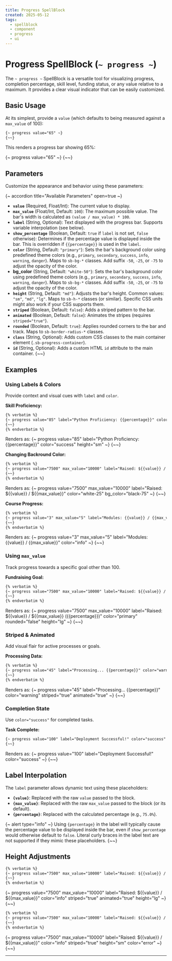 ```yaml
---
title: Progress SpellBlock
created: 2025-05-12
tags:
  - spellblock
  - component
  - progress
  - ui
---
```


# Progress SpellBlock (`~ progress ~`)

The `~ progress ~` SpellBlock is a versatile tool for visualizing progress, completion percentage, skill level, funding status, or any value relative to a maximum. It provides a clear visual indicator that can be easily customized.

## Basic Usage

At its simplest, provide a `value` (which defaults to being measured against a `max_value` of 100):

```markdown
{~ progress value="65" ~}
{~~}
```

This renders a progress bar showing 65%:

{~ progress value="65" ~}
{~~}

## Parameters

Customize the appearance and behavior using these parameters:

{~ accordion title="Available Parameters" open=true ~}

* **`value`** (Required, Float/Int): The current value to display.
* **`max_value`** (Float/Int, Default: `100`): The maximum possible value. The bar's width is calculated as `(value / max_value) * 100`.
* **`label`** (String, Optional): Text displayed with the progress bar. Supports variable interpolation (see below).
* **`show_percentage`** (Boolean, Default: `true` if `label` is not set, `false` otherwise): Determines if the percentage value is displayed inside the bar. This is overridden if `{{percentage}}` is used in the `label`.
* **`color`** (String, Default: `"primary"`): Sets the bar's background color using predefined theme colors (e.g., `primary`, `secondary`, `success`, `info`, `warning`, `danger`). Maps to `sb-bg-*` classes. Add suffix `-50`, `-25`, or `-75` to adjust the opacity of the color.
* **bg_color** (String, Default: `"white-50"`): Sets the bar's background color using predefined theme colors (e.g., `primary`, `secondary`, `success`, `info`, `warning`, `danger`). Maps to `sb-bg-*` classes. Add suffix `-50`, `-25`, or `-75` to adjust the opacity of the color.
* **`height`** (String, Default: `"md"`): Adjusts the bar's height. Common values: `"sm"`, `"md"`, `"lg"`. Maps to `sb-h-*` classes (or similar). Specific CSS units might also work if your CSS supports them.
* **`striped`** (Boolean, Default: `false`): Adds a striped pattern to the bar.
* **`animated`** (Boolean, Default: `false`): Animates the stripes (requires `striped="true"`).
* **`rounded`** (Boolean, Default: `true`): Applies rounded corners to the bar and track. Maps to `sb-border-radius-*` classes.
* **`class`** (String, Optional): Adds custom CSS classes to the main container element (`.sb-progress-container`).
* **`id`** (String, Optional): Adds a custom HTML `id` attribute to the main container.
{~~}

## Examples

### Using Labels & Colors

Provide context and visual cues with `label` and `color`.

**Skill Proficiency:**

```markdown
{% verbatim %}
{~ progress value="85" label="Python Proficiency: {{percentage}}" color="success" height="sm" ~}
{~~}
{% endverbatim %}
```

Renders as:
{~ progress value="85" label="Python Proficiency: {{percentage}}" color="success" height="sm" ~}
{~~}

**Changing Backround Color:**

```markdown
{% verbatim %}
{~ progress value="7500" max_value="10000" label="Raised: ${{value}} / ${{max_value}}" color="white-25" bg_color="black-75" ~}
{~~}
{% endverbatim %}
```

Renders as:
{~ progress value="7500" max_value="10000" label="Raised: ${{value}} / ${{max_value}}" color="white-25" bg_color="black-75" ~}
{~~}

**Course Progress:**

```markdown
{% verbatim %}
{~ progress value="3" max_value="5" label="Modules: {{value}} / {{max_value}}" color="info" ~}
{~~}
{% endverbatim %}
```

Renders as:
{~ progress value="3" max_value="5" label="Modules: {{value}} / {{max_value}}" color="info" ~}
{~~}

### Using `max_value`

Track progress towards a specific goal other than 100.

**Fundraising Goal:**
```markdown
{% verbatim %}
{~ progress value="7500" max_value="10000" label="Raised: ${{value}} / ${{max_value}} ({{percentage}})" color="primary" rounded="false" height="lg" ~}
{~~}
{% endverbatim %}
```
Renders as:
{~ progress value="7500" max_value="10000" label="Raised: ${{value}} / ${{max_value}} ({{percentage}})" color="primary" rounded="false" height="lg" ~}
{~~}

### Striped & Animated

Add visual flair for active processes or goals.

**Processing Data:**
```markdown
{% verbatim %}
{~ progress value="45" label="Processing... {{percentage}}" color="warning" striped="true" animated="true" ~}
{~~}
{% endverbatim %}
```
Renders as:
{~ progress value="45" label="Processing... {{percentage}}" color="warning" striped="true" animated="true" ~}
{~~}

### Completion State

Use `color="success"` for completed tasks.

**Task Complete:**
```markdown
{~ progress value="100" label="Deployment Successful!" color="success" ~}
{~~}
```
Renders as:
{~ progress value="100" label="Deployment Successful!" color="success" ~}
{~~}

## Label Interpolation

The `label` parameter allows dynamic text using these placeholders:

* **`{value}`**: Replaced with the raw `value` passed to the block.
* **`{max_value}`**: Replaced with the raw `max_value` passed to the block (or its default).
* **`{percentage}`**: Replaced with the calculated percentage (e.g., `75.0%`).

{~ alert type="info" ~}
Using `{percentage}` in the label will typically cause the percentage value to be displayed inside the bar, even if `show_percentage` would otherwise default to `false`. Literal curly braces in the label text are not supported if they mimic these placeholders.
{~~}

## Height Adjustments

```markdown
{% verbatim %}
{~ progress value="7500" max_value="10000" label="Raised: ${{value}} / ${{max_value}}" color="info" striped="true" animated="true" height="lg" ~}
{~~}
{% endverbatim %}
```

{~ progress value="7500" max_value="10000" label="Raised: ${{value}} / ${{max_value}}" color="info" striped="true" animated="true" height="lg" ~}
{~~}

```markdown
{% verbatim %}
{~ progress value="7500" max_value="10000" label="Raised: ${{value}} / ${{max_value}}" color="info" striped="true" height="sm" ~}
{~~}
{% endverbatim %}
```

{~ progress value="7500" max_value="10000" label="Raised: ${{value}} / ${{max_value}}" color="info" striped="true" height="sm" color="error" ~}
{~~}

---